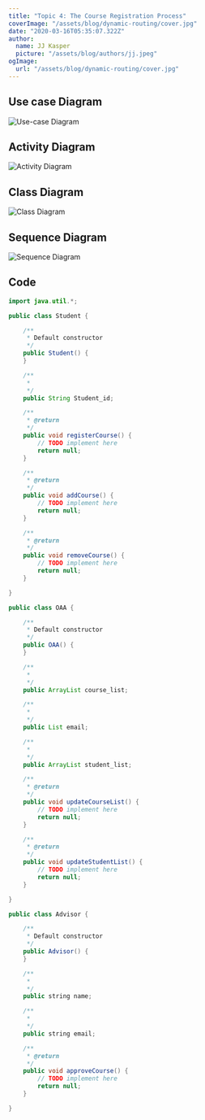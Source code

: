 ```yaml
---
title: "Topic 4: The Course Registration Process"
coverImage: "/assets/blog/dynamic-routing/cover.jpg"
date: "2020-03-16T05:35:07.322Z"
author:
  name: JJ Kasper
  picture: "/assets/blog/authors/jj.jpeg"
ogImage:
  url: "/assets/blog/dynamic-routing/cover.jpg"
---
```

## Use case Diagram
![Use-case Diagram](https://res.cloudinary.com/dddxcapaa/image/upload/v1653617048/Screen_Shot_2022-05-27_at_9.02.28_AM_zjfpkj.png)

## Activity Diagram
![Activity Diagram](https://res.cloudinary.com/dddxcapaa/image/upload/v1653617049/Screen_Shot_2022-05-27_at_9.02.45_AM_vdr72l.png)

## Class Diagram
![Class Diagram](https://res.cloudinary.com/dddxcapaa/image/upload/v1653617050/Screen_Shot_2022-05-27_at_9.02.51_AM_qftfja.png)

## Sequence Diagram
![Sequence Diagram](https://res.cloudinary.com/dddxcapaa/image/upload/v1653617048/Screen_Shot_2022-05-27_at_9.02.38_AM_czdnmp.png)


## Code

```java
import java.util.*;

public class Student {

    /**
     * Default constructor
     */
    public Student() {
    }

    /**
     * 
     */
    public String Student_id;

    /**
     * @return
     */
    public void registerCourse() {
        // TODO implement here
        return null;
    }

    /**
     * @return
     */
    public void addCourse() {
        // TODO implement here
        return null;
    }

    /**
     * @return
     */
    public void removeCourse() {
        // TODO implement here
        return null;
    }

}

public class OAA {

    /**
     * Default constructor
     */
    public OAA() {
    }

    /**
     * 
     */
    public ArrayList course_list;

    /**
     * 
     */
    public List email;

    /**
     * 
     */
    public ArrayList student_list;

    /**
     * @return
     */
    public void updateCourseList() {
        // TODO implement here
        return null;
    }

    /**
     * @return
     */
    public void updateStudentList() {
        // TODO implement here
        return null;
    }

}

public class Advisor {

    /**
     * Default constructor
     */
    public Advisor() {
    }

    /**
     * 
     */
    public string name;

    /**
     * 
     */
    public string email;

    /**
     * @return
     */
    public void approveCourse() {
        // TODO implement here
        return null;
    }

}
```
